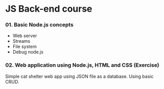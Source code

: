 # JS Back-end course

### 01. Basic Node.js concepts

- Web server
- Streams
- File system
- Debug node.js

### 02. Web application using Node.js, HTML and CSS (Exercise)

Simple cat shelter web app using JSON file as a database. Using basic CRUD.

